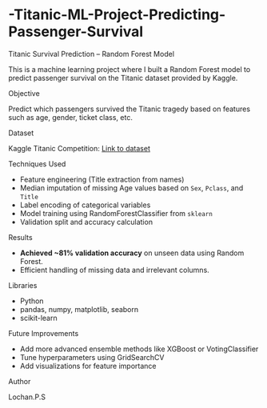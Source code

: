 # -Titanic-ML-Project-Predicting-Passenger-Survival

Titanic Survival Prediction – Random Forest Model

This is a machine learning project where I built a Random Forest model to predict passenger survival on the Titanic dataset provided by Kaggle.

Objective

Predict which passengers survived the Titanic tragedy based on features such as age, gender, ticket class, etc.

Dataset

Kaggle Titanic Competition: [Link to dataset](https://www.kaggle.com/competitions/titanic)

Techniques Used

- Feature engineering (Title extraction from names)
- Median imputation of missing Age values based on `Sex`, `Pclass`, and `Title`
- Label encoding of categorical variables
- Model training using RandomForestClassifier from `sklearn`
- Validation split and accuracy calculation

Results

- **Achieved ~81% validation accuracy** on unseen data using Random Forest.
- Efficient handling of missing data and irrelevant columns.

Libraries

- Python
- pandas, numpy, matplotlib, seaborn
- scikit-learn

Future Improvements

- Add more advanced ensemble methods like XGBoost or VotingClassifier
- Tune hyperparameters using GridSearchCV
- Add visualizations for feature importance

Author

Lochan.P.S
